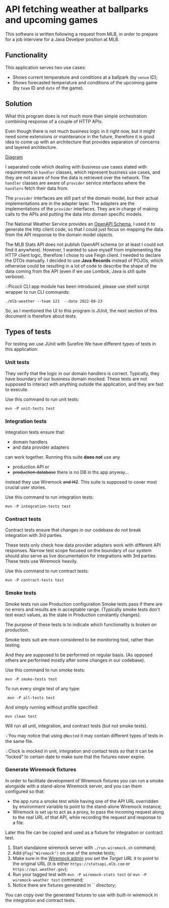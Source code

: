 # API fetching weather at ballparks and upcoming games 

This software is written following a request from MLB,
in order to prepare for a job interview for a Java Develper
position at MLB.

## Functionality 

This application serves two use cases:

- Shows current temperature and conditions at a ballpark (by `venue` ID);
- Shows forecasted temperature and conditions of the upcoming game
  (by `team` ID and `date` of the game).

## Solution

What this program does is not much more than simple
orchestration combining response of a couple of HTTP APIs.

Even though there is not much business logic in it right now,
but it might need some extensions or maintenance in the future,
therefore it is good idea to come up with an architecture that
provides separation of concerns and layered architecture.

[Diagram](docs/diagram.png)

I separated code which dealing with business use cases stated
with requirements in `handler` classes, which represent business
use cases, and they are not aware of how the data is retrieved
over the network. The `handler` classes are aware of `provider`
service interfaces where the `handlers` fetch their data from.

The `provider` interfaces are still part of the domain model,
but their actual implementations are in the adapter layer.
The adapters are the implementations of the `provider` interfaces.
They are in charge of making calls to the APIs and putting the
data into domain specific models.

The National Weather Service provides an 
[OpenAPI Schema](https://api.weather.gov/openapi.json),
I used it to generate the http client code, so that I could just focus
on mapping the data from the API response to the domain model objects.

The MLB Stats API does not publish OpenAPI schema
(or at least I could not find it anywhere). However,
I wanted to save myself from implementing the HTTP client logic,
therefore I chose to use Feign client. I needed to declare the DTOs
manually. I decided to use **Java Records** instead of POJOs,
which otherwise could be resulting in a lot of code to describe the
shape of the data coming from the API
(even if we use Lombok, Java is still quite verbose).

💡Picocli CLI app module has been introduced,
please use shell script wrapper to run CLI commands:

    ./mlb-weather --team 121  --date 2022-08-23

So, as I mentioned the UI to this program is JUnit,
the next section of this document is therefore about tests.

## Types of tests

For testing we use JUnit with Surefire 
We have different types of tests in this application:

### Unit tests

They verify that the logic in our domain handlers is correct.
Typically, they have boundary of our business domain mocked.
These tests are not supposed to interact with anything outside the application,
and they are fast to execute.

Use this command to run unit tests:

    mvn -P unit-tests test

### Integration tests

Integration tests ensure that:

- domain handlers
- and data provider adapters

can work together.
Running this suite **does not** use any

- production API or
- ~~production database~~ there is no DB in ths app anyway...

instead they use Wiremock ~~and H2~~.
This suite is supposed to cover most crucial user stories.

Use this command to run integration tests:

    mvn -P integration-tests test

### Contract tests

Contract tests ensure that changes in our codebase
do not break integration with 3rd parties.

These tests only check how data provider adapters work
with different API responses.
Narrow test scope focused on the boundary of our system
should also serve as live  documentation
for integrations with 3rd parties.
These tests use Wiremock heavily.

Use this command to run contract tests:

    mvn -P contract-tests test

### Smoke tests

Smoke tests run use Production configuration
Smoke tests pass if there are no errors and
results are in acceptable range.
(Typically smoke tests don't test exact values,
as the state in Production constantly changes).

The purpose of these tests is to indicate which
functionality is broken on production.

Smoke tests suit are more considered to be monitoring tool,
rather than testing.

And they are supposed to be performed on regular basis.
(As opposed others are performed mostly after some 
changes in our codebase).

Use this command to run smoke tests:

    mvn -P smoke-tests test

To run every single test of any type:

     mvn -P all-tests test

And simply running without profile specified:

    mvn clean test

Will run all unit, integration, and contract tests
(but not smoke tests).

💡You may notice that using `@Nested` it may contain
different types of tests in the same file.

💡Clock is mocked in unit, integration and contact tests
so that it can be "locked" to certain date to make sure
that the fixtures never expire.

### Generate Wiremock fixtures

In order to facilitate development of Wiremock fixtures
you can run a smoke alongside with a stand-alone Wiremock server,
and you can them configured so that:

- the app runs a smoke test while having one of the API URL
  overridden by environment variable to point to the stand-alone
  Wiremock instance;
- Wiremock is set up to act as a proxy, to pass the incoming request
  along to the real URL of that API, while recording
  the request and response to a file.

Later this file can be copied and used as a fixture for
integration or contract test.

1. Start standalone wiremock server with `./run-wiremock.sh` command;
2. Add `@Tag("Wiremock")` on one of the smoke tests;
3. Make sure in the [Wiremock admin](http://localhost:8080/__admin/recorder/)
   you set the *Target URL* it to point to the original URL
   (it is either `https://statsapi.mlb.com` or `https://api.weather.gov`);
4. Run your tagged test with `mvn -P wiremock-stats test` or `mvn -P wiremock-weather test` command;
5. Notice there are fixtures generated in `` directory;

You can copy over the generated fixtures to use with built-in wiremock
in the integration and contract tests.
